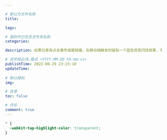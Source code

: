 ```yaml
---

# 默认为文件名称
title: 

tags:

# 类别中已包含文件夹名称
categories:

description: 如果元素有点击事件或是链接，在移动端触发时就有一个蓝色背景闪烁效果，不好看，怎么去除呢？

# 该字段必须,格式 <YYYY-MM-DD hh:mm:ss>
publishTime: 2022-08-29 23:23:10
updateTime:
 
# 默认随机
img: 

# 目录
toc: false

# 评论
comment: true
---
```


```css
* {
  -webkit-tap-highlight-color: transparent;
}
```